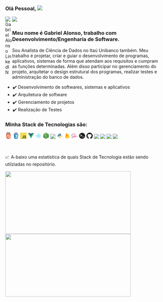### Olá Pessoal, <img src="https://media.giphy.com/media/hvRJCLFzcasrR4ia7z/giphy.gif" width="25px">
<a href="https://www.linkedin.com/in/alonso-gabriel/">
  <img align="left" alt="Gabriel Alonso LinkedIN" width="22px" src="https://raw.githubusercontent.com/peterthehan/peterthehan/master/assets/linkedin.svg" />
</a>
<!--<a href="https://dev-gabriel-alonso.medium.com/">
  <img align="left" alt="Gabriel Alonso Medium" width="22px" src="https://cdn.jsdelivr.net/npm/simple-icons@v3/icons/medium.svg" />
</a>-->

![](https://visitor-badge.glitch.me/badge?page_id=gabriel-alonso.gabriel-alonso)



### Meu nome é Gabriel Alonso, trabalho com Desenvolvimento/Engenharia de Software.
Sou Analista de Ciência de Dados no Itaú Unibanco também.
Meu trabalho é projetar, criar e guiar o desenvolvimento de programas, aplicativos, sistemas de forma que atendam aos requisitos e cumpram as funções determinadas. Além disso participar no gerenciamento do projeto, arquitetar o design estrutural dos programas, realizar testes e administração do banco de dados.

<ul>
<li>✔️ Desenvolvimento de softwares, sistemas e aplicativos</li>
<li>✔️ Arquitetura de software</li>
<li>✔️ Gerenciamento de projetos</li>
<li>✔️ Realização de Testes</li>
</ul>


### Minha Stack de Tecnologias são:
<code><img height="20" src="https://raw.githubusercontent.com/github/explore/80688e429a7d4ef2fca1e82350fe8e3517d3494d/topics/html/html.png"></code>
<code><img height="20" src="https://raw.githubusercontent.com/github/explore/80688e429a7d4ef2fca1e82350fe8e3517d3494d/topics/css/css.png"></code>
<code><img height="20" src="https://raw.githubusercontent.com/github/explore/80688e429a7d4ef2fca1e82350fe8e3517d3494d/topics/javascript/javascript.png"></code>
<code><img height="20" src="https://raw.githubusercontent.com/github/explore/80688e429a7d4ef2fca1e82350fe8e3517d3494d/topics/vue/vue.png"></code>
<code><img height="20" src="https://raw.githubusercontent.com/github/explore/80688e429a7d4ef2fca1e82350fe8e3517d3494d/topics/react/react.png"></code>
<code><img height="20" src="https://raw.githubusercontent.com/github/explore/80688e429a7d4ef2fca1e82350fe8e3517d3494d/topics/nodejs/nodejs.png"></code>
<code><img height="20" src="https://pngimg.com/uploads/php/php_PNG6.png"></code>
<code><img height="20" src="https://raw.githubusercontent.com/github/explore/80688e429a7d4ef2fca1e82350fe8e3517d3494d/topics/python/python.png"></code>
<code><img height="20" src="https://raw.githubusercontent.com/github/explore/80688e429a7d4ef2fca1e82350fe8e3517d3494d/topics/firebase/firebase.png"></code>
<code><img height="20" src="https://raw.githubusercontent.com/github/explore/80688e429a7d4ef2fca1e82350fe8e3517d3494d/topics/sass/sass.png"></code>
<code><img height="20" src="https://raw.githubusercontent.com/github/explore/80688e429a7d4ef2fca1e82350fe8e3517d3494d/topics/terminal/terminal.png"></code>
<code><img height="20" src="https://raw.githubusercontent.com/github/explore/78df643247d429f6cc873026c0622819ad797942/topics/github/github.png"></code>
<code><img height="20" src="https://download.logo.wine/logo/C%2B%2B/C%2B%2B-Logo.wine.png"></code>
<code><img height="20" src="https://marcas-logos.net/wp-content/uploads/2020/11/MySQL-logo.png"></code>
<code><img height="20" src="http://mongodb-js.github.io/leaf/mongodb-leaf_512x512@2x.png"></code>
<code><img height="20" src="https://git-scm.com/images/logos/downloads/Git-Icon-1788C.png"></code>


<br />

📈 A-baixo uma estatistica de quais Stack de Tecnologia estão sendo utilziadas no repositório.
<div>
    <a href="https://github.com/gabriel-alonso?tab=repositories">
      <img align="left" src="https://github-readme-stats.vercel.app/api/top-langs/?username=gabriel-alonso&layout=compact" width="400" height="200"/>
    </a>
    <a href="https://github.com/gabriel-alonso?tab=repositories">
      <img align="left" src="https://github-readme-stats.vercel.app/api?username=gabriel-alonso&,issues&show_icons=true" width="400" height="200"/>
    </a>
</div>
